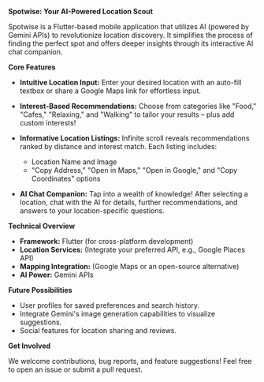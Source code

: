 **Spotwise: Your AI-Powered Location Scout**

Spotwise is a Flutter-based mobile application that utilizes AI (powered by Gemini APIs) to revolutionize location discovery. It simplifies the process of finding the perfect spot and offers deeper insights through its interactive AI chat companion.

**Core Features**

* **Intuitive Location Input:** Enter your desired location with an auto-fill textbox or share a Google Maps link for effortless input.

* **Interest-Based Recommendations:** Choose from categories like "Food," "Cafes," "Relaxing," and "Walking" to tailor your results – plus add custom interests!

* **Informative Location Listings:**  Infinite scroll reveals recommendations ranked by distance and interest match. Each listing includes:
    * Location Name and Image 
    * "Copy Address," "Open in Maps," "Open in Google," and "Copy Coordinates" options

* **AI Chat Companion:** Tap into a wealth of knowledge! After selecting a location, chat with the AI for details, further recommendations, and answers to your location-specific questions.

**Technical Overview**

* **Framework:** Flutter (for cross-platform development)
* **Location Services:** (Integrate your preferred API, e.g., Google Places API)
* **Mapping Integration:** (Google Maps or an open-source alternative)
* **AI Power:** Gemini APIs

**Future Possibilities**

* User profiles for saved preferences and search history.
* Integrate Gemini's image generation capabilities to visualize suggestions.
* Social features for location sharing and reviews.

**Get Involved**

We welcome contributions, bug reports, and feature suggestions! Feel free to open an issue or submit a pull request.
